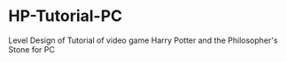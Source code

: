 # HP-Tutorial-PC
Level Design of Tutorial of video game Harry Potter and the Philosopher's Stone for PC 
